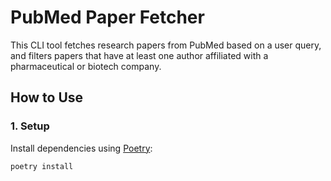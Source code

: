 # PubMed Paper Fetcher

This CLI tool fetches research papers from PubMed based on a user query, and filters papers that have at least one author affiliated with a pharmaceutical or biotech company.

## How to Use

### 1. Setup

Install dependencies using [Poetry](https://python-poetry.org/):

```bash
poetry install



